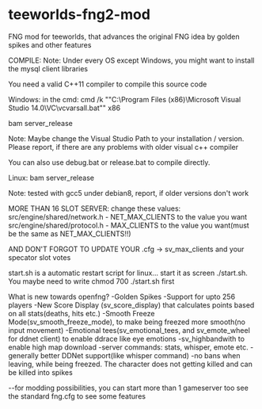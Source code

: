 # teeworlds-fng2-mod
FNG mod for teeworlds, that advances the original FNG idea by golden spikes and other features

COMPILE:
Note: Under every OS except Windows, you might want to install the mysql client libraries

You need a valid C++11 compiler to compile this source code

Windows:
in the cmd:
cmd /k ""C:\Program Files (x86)\Microsoft Visual Studio 14.0\VC\vcvarsall.bat"" x86 

bam server_release

Note: Maybe change the Visual Studio Path to your installation / version. Please report, if there are any problems with older visual c++ compiler

You can also use debug.bat or release.bat to compile directly.

Linux:
bam server_release

Note: tested with gcc5 under debian8, report, if older versions don't work


MORE THAN 16 SLOT SERVER:
change these values:
src/engine/shared/network.h - NET_MAX_CLIENTS to the value you want
src/engine/shared/protocol.h - MAX_CLIENTS to the value you want(must be the same as NET_MAX_CLIENTS!!)

AND DON'T FORGOT TO UPDATE YOUR .cfg -> sv_max_clients and your specator slot votes

start.sh is a automatic restart script for linux... start it as screen ./start.sh. You maybe need to write chmod 700 ./start.sh first

What is new towards openfng?
-Golden Spikes
-Support for upto 256 players
-New Score Display (sv_score_display) that calculates points based on all stats(deaths, hits etc.)
-Smooth Freeze Mode(sv_smooth_freeze_mode), to make being freezed more smooth(no input movement)
-Emotional tees(sv_emotional_tees, and sv_emote_wheel for ddnet client) to enable ddrace like eye emotions
-sv_highbandwith to enable high map download
-server commands: stats, whisper, emote etc.
-generally better DDNet support(like whisper command)
-no bans when leaving, while being freezed. The character does not getting killed and can be killed into spikes

--for modding possibilities, you can start more than 1 gameserver too
see the standard fng.cfg to see some features
